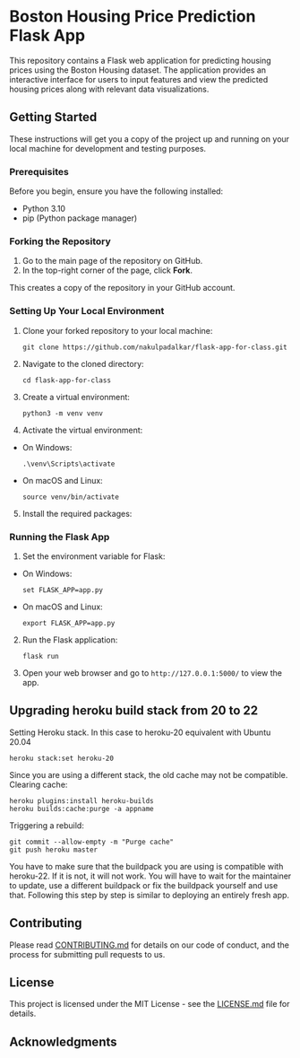 # Boston Housing Price Prediction Flask App

This repository contains a Flask web application for predicting housing prices using the Boston Housing dataset. The application provides an interactive interface for users to input features and view the predicted housing prices along with relevant data visualizations.

## Getting Started

These instructions will get you a copy of the project up and running on your local machine for development and testing purposes.

### Prerequisites

Before you begin, ensure you have the following installed:
- Python 3.10
- pip (Python package manager)

### Forking the Repository

1. Go to the main page of the repository on GitHub.
2. In the top-right corner of the page, click **Fork**.

This creates a copy of the repository in your GitHub account.

### Setting Up Your Local Environment

1. Clone your forked repository to your local machine:
    ```
    git clone https://github.com/nakulpadalkar/flask-app-for-class.git
    ```
2. Navigate to the cloned directory:
    ```
    cd flask-app-for-class
    ```
3. Create a virtual environment:
    ```
    python3 -m venv venv
    ```
4. Activate the virtual environment:

- On Windows:
  ```
  .\venv\Scripts\activate
  ```
- On macOS and Linux:
  ```
  source venv/bin/activate
  ```
5. Install the required packages:



### Running the Flask App

1. Set the environment variable for Flask:

- On Windows:

  ```
  set FLASK_APP=app.py
  ```

- On macOS and Linux:

  ```
  export FLASK_APP=app.py
  ```
2. Run the Flask application:

    ```
    flask run
    ```
3. Open your web browser and go to `http://127.0.0.1:5000/` to view the app.

## Upgrading heroku build stack from 20 to 22

Setting Heroku stack. In this case to heroku-20 equivalent with Ubuntu 20.04

  ```
  heroku stack:set heroku-20
  ```
Since you are using a different stack, the old cache may not be compatible. Clearing cache:
  ```
  heroku plugins:install heroku-builds
  heroku builds:cache:purge -a appname
  ```
Triggering a rebuild:

  ```
  git commit --allow-empty -m "Purge cache"
  git push heroku master
  ```

You have to make sure that the buildpack you are using is compatible with heroku-22. If it is not, it will not work. You will have to wait for the maintainer to update, use a different buildpack or fix the buildpack yourself and use that. Following this step by step is similar to deploying an entirely fresh app.

## Contributing

Please read [CONTRIBUTING.md](CONTRIBUTING.md) for details on our code of conduct, and the process for submitting pull requests to us.

## License

This project is licensed under the MIT License - see the [LICENSE.md](LICENSE.md) file for details.

## Acknowledgments



